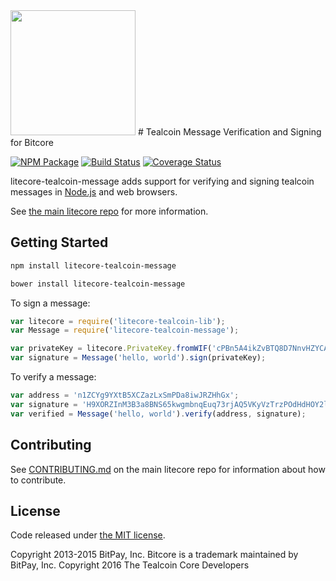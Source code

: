 <img src="http://bitcore.io/images/home-logo.626a6645.png" height=200>
# Tealcoin Message Verification and Signing for Bitcore


[![NPM Package](https://img.shields.io/npm/v/litecore-tealcoin-message.svg?style=flat-square)](https://www.npmjs.org/package/litecore-tealcoin-message)
[![Build Status](https://img.shields.io/travis/litecoin-project/litecore-message.svg?branch=master&style=flat-square)](https://travis-ci.org/litecoin-project/litecore-message)
[![Coverage Status](https://img.shields.io/coveralls/litecoin-project/litecore-message.svg?style=flat-square)](https://coveralls.io/r/litecoin-project/litecore-message?branch=master)

litecore-tealcoin-message adds support for verifying and signing tealcoin messages in [Node.js](http://nodejs.org/) and web browsers.

See [the main litecore repo](https://github.com/tealcoin-project/litecore-teal) for more information.

## Getting Started

```sh
npm install litecore-tealcoin-message
```

```sh
bower install litecore-tealcoin-message
```

To sign a message:

```javascript
var litecore = require('litecore-tealcoin-lib');
var Message = require('litecore-tealcoin-message');

var privateKey = litecore.PrivateKey.fromWIF('cPBn5A4ikZvBTQ8D7NnvHZYCAxzDZ5Z2TSGW2LkyPiLxqYaJPBW4');
var signature = Message('hello, world').sign(privateKey);
```

To verify a message:

```javascript
var address = 'n1ZCYg9YXtB5XCZazLxSmPDa8iwJRZHhGx';
var signature = 'H9XORZInM3B3a8BNS65kwgmbnqEuq73rjAQ5VKyVzTrzPOdHdHOY2lfoph5auvMgLSr7bh+nEQSG/f2kv9TnsbY=';
var verified = Message('hello, world').verify(address, signature);
```

## Contributing

See [CONTRIBUTING.md](https://github.com/tealcoin-project/litecore/blob/master/CONTRIBUTING.md) on the main litecore repo for information about how to contribute.

## License

Code released under [the MIT license](https://github.com/tealcoin-project/litecore-teal/blob/master/LICENSE).

Copyright 2013-2015 BitPay, Inc. Bitcore is a trademark maintained by BitPay, Inc.
Copyright 2016 The Tealcoin Core Developers

